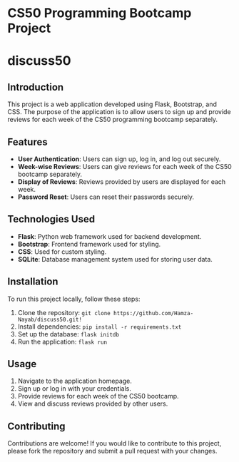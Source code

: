 # CS50 Programming Bootcamp Project

# discuss50


## Introduction
This project is a web application developed using Flask, Bootstrap, and CSS. The purpose of the application is to allow users to sign up and provide reviews for each week of the CS50 programming bootcamp separately.

## Features
- **User Authentication**: Users can sign up, log in, and log out securely.
- **Week-wise Reviews**: Users can give reviews for each week of the CS50 bootcamp separately.
- **Display of Reviews**: Reviews provided by users are displayed for each week.
- **Password Reset**: Users can reset their passwords securely.

## Technologies Used
- **Flask**: Python web framework used for backend development.
- **Bootstrap**: Frontend framework used for styling.
- **CSS**: Used for custom styling.
- **SQLite**: Database management system used for storing user data.

## Installation
To run this project locally, follow these steps:
1. Clone the repository: `git clone https://github.com/Hamza-Nayab/discuss50.git!`
2. Install dependencies: `pip install -r requirements.txt`
3. Set up the database: `flask initdb`
4. Run the application: `flask run`

## Usage
1. Navigate to the application homepage.
2. Sign up or log in with your credentials.
3. Provide reviews for each week of the CS50 bootcamp.
4. View and discuss reviews provided by other users.

## Contributing
Contributions are welcome! If you would like to contribute to this project, please fork the repository and submit a pull request with your changes.